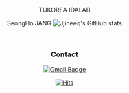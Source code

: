 <div align = "center">

TUKOREA IDALAB 

SeongHo JANG
![Jjineeq's GitHub stats](https://github-readme-stats.vercel.app/api?username=Jjineeq&show_icons=true&theme=dark&count_private=true)

<!--
My CV url : https://jjineeq.github.io/


![Jjineeq's GitHub stats](https://github-readme-stats.vercel.app/api?username=Jjineeq&show_icons=true&theme=dark)

	
[![Top Langs](https://github-readme-stats.vercel.app/api/top-langs/?username=jjineeq&langs_count=8&layout=compact&theme=dark#gh-dark-mode-only&hide=Makefile,Assembly&hide_progress=true)](https://github.com/jjineeq/github-readme-stats#gh-dark-mode-only)
-->
<!--
[![Jjineeq's github activity graph](https://github-readme-activity-graph.cyclic.app/graph?username=jjineeq&theme=high-contrast)](https://github.com/jjineeq/github-readme-activity-graph)
[![Solved.ac Profile](http://mazassumnida.wtf/api/generate_badge?boj=jangsung0212)](https://solved.ac/jangsung0212)
-->
<!--
#
<h3 align="center">Tech Stack</h3>
<img src="https://img.shields.io/badge/Python-3766AB?style=flat-square&logo=Python&logoColor=white"/> 
<img src="https://img.shields.io/badge/Rstudio-75AADB?style=flat-square&logo=Rstudio&logoColor=white"/>
<img src="https://img.shields.io/badge/Mysql-E6B91E?style=flat-square&logo=MySql&logoColor=white"/> 

<br>
<h3 align="center">Once I've used</h3>
<img src="https://img.shields.io/badge/C-A8B9CC?style=flat-square&logo=C&logoColor=white"/>
<img src="https://img.shields.io/badge/C++-00599C?style=flat-square&logo=c%2B%2B&logoColor=white"/>
<img src="https://img.shields.io/badge/Javascript-ffb13b?style=flat-square&logo=javascript&logoColor=white"/>
<br>
<img src="https://img.shields.io/badge/HTML-E34F26?style=flat-square&logo=HTML5&logoColor=white"/>
<img src="https://img.shields.io/badge/Node.js-339933?style=flat-square&logo=Node.js&logoColor=white"/>
<img src="https://img.shields.io/badge/CSS-1572B6?style=flat-square&logo=CSS3&logoColor=white"/>
<img src="https://img.shields.io/badge/Ruby-CC342D?style=flat-square&logo=Ruby&logoColor=white"/>
<br>
<br>
<h3 align="center">Tool</h3>
<img src="https://img.shields.io/badge/VisualStudio-5C2D91?style=flat-square&logo=Visualstudio&logoColor=white"/>
<img src="https://img.shields.io/badge/VScode-007ACC?style=flat-square&logo=Visualstudiocode&logoColor=white"/>
<img src="https://img.shields.io/badge/Docker-2496ED?style=flat-square&logo=Docker&logoColor=white"/>
<img src="https://img.shields.io/badge/SamsungBrightics-1428A0?style=flat-square&logo=Samsung&logoColor=white"/>
<img src="https://img.shields.io/badge/Tableau-E97627?style=flat-square&logo=Tableau&logoColor=white"/>
<br>
<img src="https://img.shields.io/badge/Arduino-00979D?style=flat-square&logo=Arduino&logoColor=white"/>
<img src="https://img.shields.io/badge/RaspberryPi-A22846?style=flat-square&logo=RaspberryPi&logoColor=white"/>
<img src="https://img.shields.io/badge/Orange3-44A833?style=flat-square&logo=Anaconda&logoColor=white"/>
<img src="https://img.shields.io/badge/Grafana-F46800?style=flat-square&logo=Grafana&logoColor=white"/>
<img src="https://img.shields.io/badge/Prometheus-E6522C?style=flat-square&logo=Prometheus&logoColor=white"/>
<img src="https://img.shields.io/badge/Kubernetes-326CE5?style=flat-square&logo=Kubernetes&logoColor=white"/>

<br>
<h3 align="center">Sometime used</h3>
<img src="https://img.shields.io/badge/Photoshop-31A8FF?style=flat-square&logo=AdobePhotoshop&logoColor=white"/>
<img src="https://img.shields.io/badge/PremierePro-9999FF?style=flat-square&logo=AdobePremierePro&logoColor=white"/>
<img src="https://img.shields.io/badge/Lightroom-31A8FF?style=flat-square&logo=AdobeLightroom&logoColor=white"/>
<img src="https://img.shields.io/badge/Illustrator-FF9A00?style=flat-square&logo=AdobeIllustrator&logoColor=white"/>
-->
<br>
<h3 align="center">Contact</h3>

[![Gmail Badge](https://img.shields.io/badge/Gmail-d14836?style=flat-square&logo=Gmail&logoColor=white&link=Jjineeq:jangsung0212@gmail.com)](mailto:jangsung0212@gmail.com)
	
[![Hits](https://hits.seeyoufarm.com/api/count/incr/badge.svg?url=https%3A%2F%2Fgithub.com%2FJjineeq&count_bg=%2379C83D&title_bg=%23555555&icon=&icon_color=%23E7E7E7&title=hits&edge_flat=true)](https://hits.seeyoufarm.com)

<!--
[![Hits](https://hits.sh/github.com/Jjineeq.svg?view=today-total&extraCount=580&color=49ee0b)](https://hits.sh/github.com/Jjineeq/)

[![Tech Blog Badge](http://img.shields.io/badge/-Tech%20blog-black?style=flat-square&logo=github&link=https://zzsza.github.io/)](https://zzsza.github.io/)
	
[![Linkedin Badge](https://img.shields.io/badge/-LinkedIn-blue?style=flat-square&logo=Linkedin&logoColor=white&link=https://www.linkedin.com/in/seong-yun-byeon-8183a8113/)](https://www.linkedin.com/in/seong-yun-byeon-8183a8113/)
	
[![Youtube Badge](https://img.shields.io/badge/Youtube-ff0000?style=flat-square&logo=youtube&link=https://www.youtube.com/c/kyleschool)](https://www.youtube.com/c/kyleschool)
	
[![Facebook Badge](https://img.shields.io/badge/facebook-1877f2?style=flat-square&logo=facebook&logoColor=white&link=https://www.facebook.com/zzsza)](https://www.facebook.com/zzsza)
	




**Jjineeq/Jjineeq** is a ✨ _special_ ✨ repository because its `README.md` (this file) appears on your GitHub profile.

Here are some ideas to get you started:

- 🔭 I’m currently working on ...
- 🌱 I’m currently learning ...
- 👯 I’m looking to collaborate on ...
- 🤔 I’m looking for help with ...
- 💬 Ask me about ...
- 📫 How to reach me: ...
- 😄 Pronouns: ...
- ⚡ Fun fact: ...


-->
</div>

